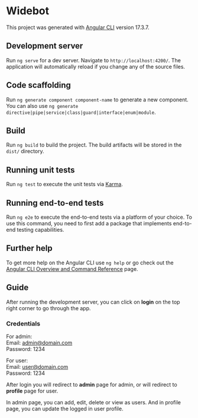 # Widebot

This project was generated with [Angular CLI](https://github.com/angular/angular-cli) version 17.3.7.

## Development server

Run `ng serve` for a dev server. Navigate to `http://localhost:4200/`. The application will automatically reload if you change any of the source files.

## Code scaffolding

Run `ng generate component component-name` to generate a new component. You can also use `ng generate directive|pipe|service|class|guard|interface|enum|module`.

## Build

Run `ng build` to build the project. The build artifacts will be stored in the `dist/` directory.

## Running unit tests

Run `ng test` to execute the unit tests via [Karma](https://karma-runner.github.io).

## Running end-to-end tests

Run `ng e2e` to execute the end-to-end tests via a platform of your choice. To use this command, you need to first add a package that implements end-to-end testing capabilities.

## Further help

To get more help on the Angular CLI use `ng help` or go check out the [Angular CLI Overview and Command Reference](https://angular.io/cli) page.


## Guide

After running the development server, you can click on **login** on the top right corner to go through the app.

### Credentials
For admin:\
Email: admin@domain.com\
Password: 1234

For user:\
Email: user@domain.com\
Password: 1234

After login you will redirect to **admin** page for admin, or will redirect to **profile** page for user.

In admin page, you can add, edit, delete or view as users. And in profile page, you can update the logged in user profile.
